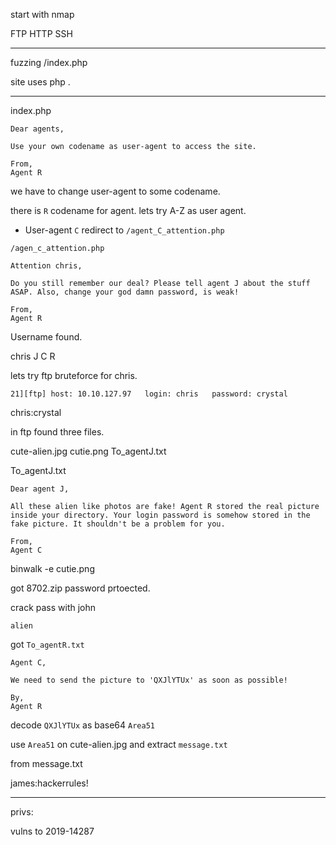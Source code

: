 start with nmap

FTP 
HTTP
SSH

***

fuzzing
/index.php 

site uses php .

***

index.php

```
Dear agents,

Use your own codename as user-agent to access the site.

From,
Agent R 

```

we have to change user-agent to some codename.

there is `R` codename for agent. lets try A-Z as user agent.

- User-agent `C` redirect to `/agent_C_attention.php`

```
/agen_c_attention.php

Attention chris,

Do you still remember our deal? Please tell agent J about the stuff ASAP. Also, change your god damn password, is weak!

From,
Agent R 

```

Username found.

chris
J
C
R

lets try ftp bruteforce for chris.

`21][ftp] host: 10.10.127.97   login: chris   password: crystal`

chris:crystal

in ftp found three files.

cute-alien.jpg  cutie.png   To_agentJ.txt


To_agentJ.txt

```language
Dear agent J,

All these alien like photos are fake! Agent R stored the real picture inside your directory. Your login password is somehow stored in the fake picture. It shouldn't be a problem for you.

From,
Agent C
```


binwalk -e cutie.png

got 8702.zip password prtoected.

crack pass with john

`alien`

got `To_agentR.txt`

```
Agent C,

We need to send the picture to 'QXJlYTUx' as soon as possible!

By,
Agent R

```

decode `QXJlYTUx` as base64 `Area51`

use `Area51` on cute-alien.jpg and extract `message.txt`

from message.txt

james:hackerrules!

***

privs:

vulns to  2019-14287 